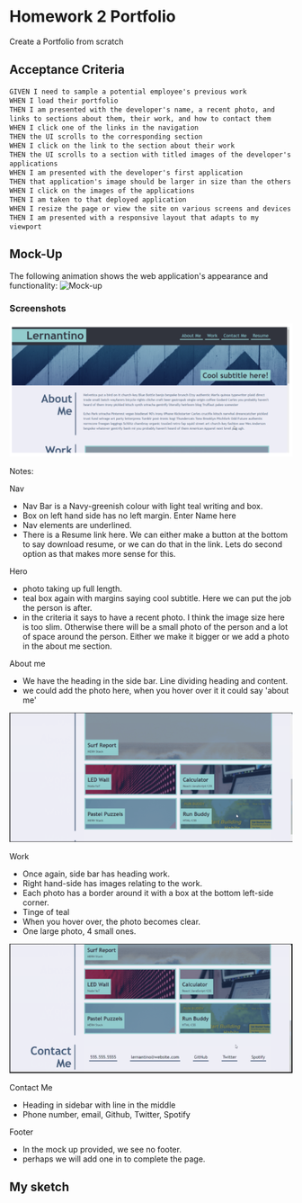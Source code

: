 # Homework 2 Portfolio
Create a Portfolio from scratch

## Acceptance Criteria


```
GIVEN I need to sample a potential employee's previous work
WHEN I load their portfolio
THEN I am presented with the developer's name, a recent photo, and links to sections about them, their work, and how to contact them
WHEN I click one of the links in the navigation
THEN the UI scrolls to the corresponding section
WHEN I click on the link to the section about their work
THEN the UI scrolls to a section with titled images of the developer's applications
WHEN I am presented with the developer's first application
THEN that application's image should be larger in size than the others
WHEN I click on the images of the applications
THEN I am taken to that deployed application
WHEN I resize the page or view the site on various screens and devices
THEN I am presented with a responsive layout that adapts to my viewport
```

## Mock-Up

The following animation shows the web application's appearance and functionality:
![Mock-up](Assets\images\02-advanced-css-homework-demo.gif)


### Screenshots

![Mock-up-Top](Assets\images\mock-up-2.PNG)

Notes:

Nav
- Nav Bar is a Navy-greenish colour with light teal writing and box.
- Box on left hand side has no left margin. Enter Name here
- Nav elements are underlined.
- There is a Resume link here. We can either make a button at the bottom to say download resume, or we can do that in the link. Lets do second option as that makes more sense for this.

Hero
- photo taking up full length.
- teal box again with margins saying cool subtitle. Here we can put the job the person is after.
- in the criteria it says to have a recent photo. I think the image size here is too slim. Otherwise there will be a small photo of the person and a lot of space around the person. Either we make it bigger or we add a photo in the about me section.

About me
- We have the heading in the side bar. Line dividing heading and content. 
- we could add the photo here, when you hover over it it could say 'about me'


![Mock-up-Mid](Assets\images\Mock-up-1.PNG)

Work
- Once again, side bar has heading work.
- Right hand-side has images relating to the work.
- Each photo has a border around it with a box at the bottom left-side corner. 
- Tinge of teal
- When you hover over, the photo becomes clear.
- One large photo, 4 small ones.

![Mock-up-End](Assets\images\Mock-up-3.PNG)

Contact Me
- Heading in sidebar with line in the middle
- Phone number, email, Github, Twitter, Spotify

Footer
- In the mock up provided, we see no footer.
- perhaps we will add one in to complete the page.

## My sketch



### 
